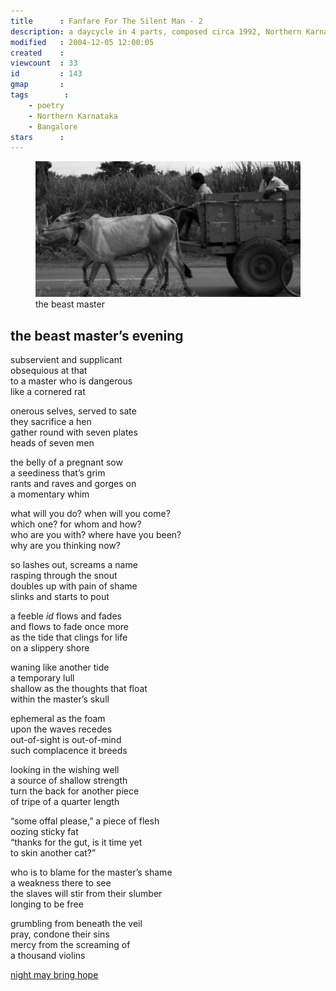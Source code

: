 ```yaml
---
title      : Fanfare For The Silent Man - 2
description: a daycycle in 4 parts, composed circa 1992, Northern Karnataka and Bangalore
modified   : 2004-12-05 12:00:05
created    :
viewcount  : 33
id         : 143
gmap       :
tags        :
    - poetry
    - Northern Karnataka
    - Bangalore
stars      :  
---
```


<figure>
    <img src="img/beastmaster.jpg">
    <figcaption>the beast master</figcaption>
</figure>

## the beast master’s evening

subservient and supplicant  
obsequious at that  
to a master who is dangerous  
like a cornered rat  

onerous selves, served to sate  
they sacrifice a hen  
gather round with seven plates  
heads of seven men  

the belly of a pregnant sow  
a seediness that’s grim  
rants and raves and gorges on  
a momentary whim  

what will you do? when will you come?  
which one? for whom and how?  
who are you with? where have you been?  
why are you thinking now?  

so lashes out, screams a name  
rasping through the snout  
doubles up with pain of shame  
slinks and starts to pout  

a feeble *id* flows and fades  
and flows to fade once more  
as the tide that clings for life  
on a slippery shore  

waning like another tide  
a temporary lull  
shallow as the thoughts that float  
within the master’s skull  

ephemeral as the foam  
upon the waves recedes  
out-of-sight is out-of-mind  
such complacence it breeds  

looking in the wishing well  
a source of shallow strength  
turn the back for another piece  
of tripe of a quarter length  

“some offal please,” a piece of flesh  
oozing sticky fat  
“thanks for the gut, is it time yet  
to skin another cat?”  

who is to blame for the master’s shame  
a weakness there to see  
the slaves will stir from their slumber  
longing to be free  

grumbling from beneath the veil  
pray, condone their sins  
mercy from the screaming of  
a thousand violins  

[night may bring hope](Fanfare-For-The-Silent-Man-3)
